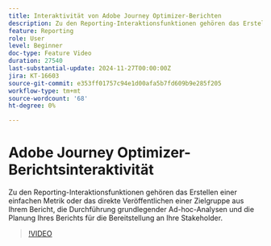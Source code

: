 ```yaml
---
title: Interaktivität von Adobe Journey Optimizer-Berichten
description: Zu den Reporting-Interaktionsfunktionen gehören das Erstellen einer einfachen Metrik oder das direkte Veröffentlichen einer Zielgruppe aus Ihrem Bericht, die Durchführung grundlegender Ad-hoc-Analysen und die Planung Ihres Berichts für die Bereitstellung an Ihre Stakeholder.
feature: Reporting
role: User
level: Beginner
doc-type: Feature Video
duration: 27540
last-substantial-update: 2024-11-27T00:00:00Z
jira: KT-16603
source-git-commit: e353ff01757c94e1d00afa5b7fd609b9e285f205
workflow-type: tm+mt
source-wordcount: '68'
ht-degree: 0%

---
```



# Adobe Journey Optimizer-Berichtsinteraktivität

Zu den Reporting-Interaktionsfunktionen gehören das Erstellen einer einfachen Metrik oder das direkte Veröffentlichen einer Zielgruppe aus Ihrem Bericht, die Durchführung grundlegender Ad-hoc-Analysen und die Planung Ihres Berichts für die Bereitstellung an Ihre Stakeholder.

>[!VIDEO](https://video.tv.adobe.com/v/3440615/?learn=on)

